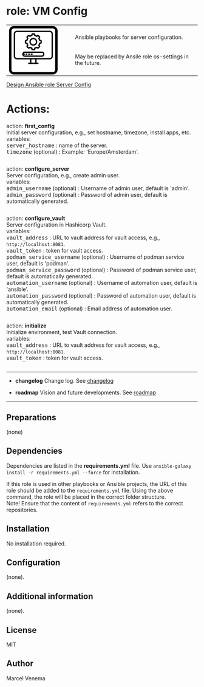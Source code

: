 # role: VM Config

<table border="0">
  <tr>
    <td width="160px" valign="top"><img src="media/icon_vm_config.png" align="left" height="128" width="128" /></td>
    <td>Ansible playbooks for server configuration.<br/>
        <br/>
        <br/>
        May be replaced by Ansile role os-settings in the future.<br/>
    </td>
  </tr>
</table>

[Design Ansible role Server Config](docs/DESIGN.md)<br>

# Actions:

action: **first_config**<br>
Initial server configuration, e.g., set hostname, timezone, install apps, etc. <br>
variables:<br>
<kbd>server_hostname</kbd> : name of the server.<br>
<kbd>timezone</kbd> (optional) : Example: 'Europe/Amsterdam'.<br>

```

```

action: **configure_server**<br>
Server configuration, e.g., create admin user.<br>
variables:<br>
<kbd>admin_username</kbd> (optional) : Username of admin user, default is 'admin'.<br>
<kbd>admin_password</kbd> (optional) : Password of admin user, default is automatically generated.<br>

```

```


action: **configure_vault**<br>
Server configuration in Hashicorp Vault.<br>
variables:<br>
<kbd>vault_address</kbd> : URL to vault address for vault access, e.g., `http://localhost:8081`. <br>
<kbd>vault_token</kbd> : token for vault access.<br/>
<kbd>podman_service_username</kbd> (optional) : Username of podman service user, default is 'podman'.<br>
<kbd>podman_service_password</kbd> (optional) : Password of podman service user, default is automatically generated.<br>
<kbd>automation_username</kbd> (optional) : Username of automation user, default is 'ansible'.<br>
<kbd>automation_password</kbd> (optional) : Password of automation user, default is automatically generated.<br>
<kbd>automation_email</kbd> (optional) : Email address of automation user.<br>

```

```


action: **initialize**<br>
Initialize environment, test Vault connection.<br>
variables:<br>
<kbd>vault_address</kbd> : URL to vault address for vault access, e.g., `http://localhost:8081`.<br>
<kbd>vault_token</kbd> : token for vault access.<br>

```

```


***

- **changelog**
  Change log.
  See [changelog](CHANGELOG.md)

- **roadmap**
  Vision and future developments.
  See [roadmap](ROADMAP.md)

***

## Preparations
(none)<br>

## Dependencies
Dependencies are listed in the **requirements.yml** file. Use `ansible-galaxy install -r requirements.yml --force` for installation.<br>

If this role is used in other playbooks or Ansible projects, the URL of this role should be added to the `requirements.yml` file. Using the above command, the role will be placed in the correct folder structure.<br>
Note! Ensure that the content of `requirements.yml` refers to the correct repositories.<br>

## Installation
No installation required.<br>

## Configuration
(none).<br>

## Additional information
(none).<br>

## License
MIT

## Author
Marcel Venema
